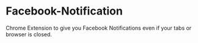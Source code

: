 # Facebook-Notification
Chrome Extension to give you Facebook Notifications even if your tabs or browser is closed.
